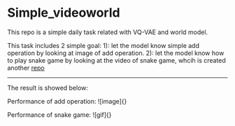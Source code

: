 # Simple_videoworld

This repo is a simple daily task related with VQ-VAE and world model.

This task includes 2 simple goal:
1): let the model know simple add operation by looking at image of add operation.
2): let the model know how to play snake game by looking at the video of snake game, whcih is created another [repo](https://github.com/NocoldBob/RL)

------

The result is showed below:

Performance of add operation:
![image]{}

Performance of snake game:
![gif]{}
